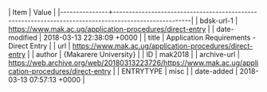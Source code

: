 | Item          | Value                                                                                                |
|---------------+------------------------------------------------------------------------------------------------------|
| bdsk-url-1    | https://www.mak.ac.ug/application-procedures/direct-entry                                            |
| date-modified | 2018-03-13 22:38:09 +0000                                                                            |
| title         | Application Requirements - Direct Entry                                                              |
| url           | https://www.mak.ac.ug/application-procedures/direct-entry                                            |
| author        | {Makarere University}                                                                                |
| ID            | mak2018                                                                                              |
| archive-url   | https://web.archive.org/web/20180313223726/https://www.mak.ac.ug/application-procedures/direct-entry |
| ENTRYTYPE     | misc                                                                                                 |
| date-added    | 2018-03-13 07:57:13 +0000                                                                            |
